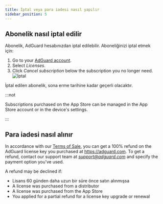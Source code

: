 ```yaml
---
title: İptal veya para iadesi nasıl yapılır
sidebar_position: 5
---
```


## Abonelik nasıl iptal edilir

Abonelik, AdGuard hesabınızdan iptal edilebilir. Aboneliğinizi iptal etmek için:

 1. Go to your [AdGuard account](https://adguardaccount.com/).
 1. Select *Licenses*.
 1. Click *Cancel subscription* below the subscription you no longer need. ![İptal](https://cdn.adtidy.org/content/kb/ad_blocker/general/newaccount-cancel-sub.png)

 İptal edilen abonelik, sona erme tarihine kadar geçerli olacaktır.

:::not

Subscriptions purchased on the App Store can be managed in the App Store account or in the device's settings.

:::

## Para iadesi nasıl alınır

In accordance with our [Terms of Sale](https://adguard.com/terms-of-sale.html), you can get a 100% refund on the AdGuard license key you purchased at https://adguard.com. To get a refund, contact our support team at *support@adguard.com* and specify the payment option you've used.

A refund may be declined if:

- Lisans 60 günden daha uzun bir süre önce satın alınmışsa
- A license was purchased from a distributor
- A license was purchased from the App Store
- You applied for a partial refund for a license key upgrade or renewal
